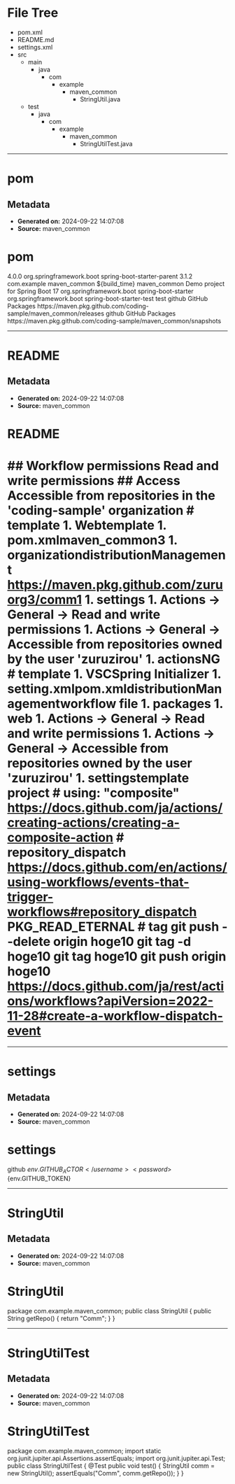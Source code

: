 # File Tree

- pom.xml
- README.md
- settings.xml
- src
  - main
    - java
      - com
        - example
          - maven_common
            - StringUtil.java
  - test
    - java
      - com
        - example
          - maven_common
            - StringUtilTest.java


---

# pom

## Metadata
- **Generated on:** 2024-09-22 14:07:08
- **Source:** maven_common

# pom

<?xml version="1.0" encoding="UTF-8"?> <project xmlns="http://maven.apache.org/POM/4.0.0" xmlns:xsi="http://www.w3.org/2001/XMLSchema-instance" xsi:schemaLocation="http://maven.apache.org/POM/4.0.0 https://maven.apache.org/xsd/maven-4.0.0.xsd"> <modelVersion>4.0.0</modelVersion> <parent> <groupId>org.springframework.boot</groupId> <artifactId>spring-boot-starter-parent</artifactId> <version>3.1.2</version> <relativePath/> <!-- lookup parent from repository --> </parent> <groupId>com.example</groupId> <artifactId>maven_common</artifactId> <version>${build_time}</version> <name>maven_common</name> <description>Demo project for Spring Boot</description> <properties> <java.version>17</java.version> </properties> <dependencies> <dependency> <groupId>org.springframework.boot</groupId> <artifactId>spring-boot-starter</artifactId> </dependency> <dependency> <groupId>org.springframework.boot</groupId> <artifactId>spring-boot-starter-test</artifactId> <scope>test</scope> </dependency> </dependencies> <distributionManagement> <repository> <id>github</id> <name>GitHub Packages</name> <url>https://maven.pkg.github.com/coding-sample/maven_common/releases</url> </repository> <snapshotRepository> <id>github</id> <name>GitHub Packages</name> <url>https://maven.pkg.github.com/coding-sample/maven_common/snapshots</url> </snapshotRepository> </distributionManagement> <build> <plugins> <!-- spring-boot-maven-plugin --> </plugins> </build> </project>


---

# README

## Metadata
- **Generated on:** 2024-09-22 14:07:08
- **Source:** maven_common

# README

#  ## Workflow permissions Read and write permissions ## Access Accessible from repositories in the 'coding-sample' organization # template 1. Webtemplate 1. pom.xmlmaven_common3 1. organizationdistributionManagement https://maven.pkg.github.com/zuruorg3/comm1 1. settings 1. Actions -> General -> Read and write permissions 1. Actions -> General -> Accessible from repositories owned by the user 'zuruzirou' 1. actionsNG # template 1. VSCSpring Initializer 1. setting.xmlpom.xmldistributionManagementworkflow file 1. packages 1. web 1. Actions -> General -> Read and write permissions 1. Actions -> General -> Accessible from repositories owned by the user 'zuruzirou' 1. settingstemplate project # using: "composite"  https://docs.github.com/ja/actions/creating-actions/creating-a-composite-action # repository_dispatch https://docs.github.com/en/actions/using-workflows/events-that-trigger-workflows#repository_dispatch PKG_READ_ETERNAL # tag git push --delete origin hoge10 git tag -d hoge10 git tag hoge10 git push origin hoge10 https://docs.github.com/ja/rest/actions/workflows?apiVersion=2022-11-28#create-a-workflow-dispatch-event


---

# settings

## Metadata
- **Generated on:** 2024-09-22 14:07:08
- **Source:** maven_common

# settings

<settings xmlns="http://maven.apache.org/SETTINGS/1.0.0" xmlns:xsi="http://www.w3.org/2001/XMLSchema-instance" xsi:schemaLocation="http://maven.apache.org/SETTINGS/1.0.0 https://maven.apache.org/xsd/settings-1.0.0.xsd"> <servers> <server> <id>github</id> <username>${env.GITHUB_ACTOR}</username> <password>${env.GITHUB_TOKEN}</password> </server> </servers> </settings>


---

# StringUtil

## Metadata
- **Generated on:** 2024-09-22 14:07:08
- **Source:** maven_common

# StringUtil

package com.example.maven_common; public class StringUtil { public String getRepo() { return "Comm"; } }


---

# StringUtilTest

## Metadata
- **Generated on:** 2024-09-22 14:07:08
- **Source:** maven_common

# StringUtilTest

package com.example.maven_common; import static org.junit.jupiter.api.Assertions.assertEquals; import org.junit.jupiter.api.Test; public class StringUtilTest { @Test public void test() { StringUtil comm = new StringUtil(); assertEquals("Comm", comm.getRepo()); } }


